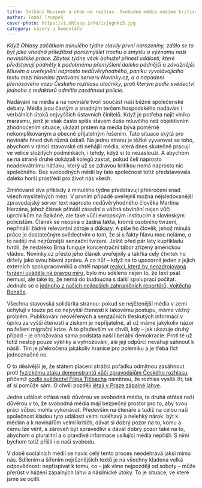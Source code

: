 ```yaml
---
title: Selhání Novinek a útok na rozhlas. Svobodná média musíme kritizovat i chránit
author: Tomáš Trumpeš
cover-photo: https://i.ohlasy.info/i/jugnkz3.jpg
category: názory a komentáře
---
```


*Když Ohlasy začátkem minulého týdne slavily první narozeniny, zdálo se to být jako vhodná příležitost porozmýšlet trochu o smyslu a významu naší novinářské práce. Zbytek týdne však bohužel přinesl události, které představují podněty k podobnému přemýšlení daleko pádnější a závažnější. Mluvím o uveřejnění naprosto nedůvěryhodného, paniku vyvolávajícího textu mezi hlavními zprávami serveru Novinky.cz, a o napadení přenosového vozu Českého rozhlasu útočníky, proti kterým podle svědectví jednoho z redaktorů odmítla zasáhnout policie.*

Nadávání na média a na novináře tvoří součást naší běžné společenské debaty. Média jsou častým a snadným terčem hospodského nadávání i verbálních útoků nejvyšších ústavních činitelů. Když je potřeba najít viníka marasmu, jenž je však často spíše stavem duše mluvčího než objektivním zhodnocením situace, ukázat prstem na média bývá poměrně nekomplikovaným a obecně přijatelným řešením. Tato situace skýtá pro novináře hned dvě různá úskalí. Na jednu stranu je těžké vyvarovat se toho, abychom v rámci stavovské cti nehájili média, která dnes skutečně pracují ve velice složitých podmínkách, i tehdy, když si to nezaslouží. A abychom se na straně druhé dokázali kolegů zastat, pokud čelí naprosto neadekvátnímu nátlaku, který už se zdravou kritikou nemá naprosto nic společného. Bez svobodných médií by tato společnost totiž představovala daleko horší prostředí pro život nás všech.

Zmiňované dva příklady z minulého týdne představují překročení snad všech myslitelných mezí. V prvním případě uveřejnil možná nejsledovanější zpravodajský server text naprosto nedůvěryhodného člověka Martina Herzána, jehož článek přináší zásadní a vážná obvinění nejen vůči uprchlíkům na Balkáně, ale také vůči evropským institucím a slovinským policistům. Článek se neopírá o žádná fakta, kromě osobního tvrzení, nepřináší žádné relevantní zdroje a důkazy. A píše ho člověk, jehož minulá práce je dostatečným svědectvím o tom, že si s fakty hlavu moc neláme, o to raději má nejrůznější senzační tvrzení. Ještě před pár lety kupříkladu tvrdil, že nedaleko Brna funguje koncentrační tábor zřízený americkou vládou. Novinky.cz přesto jeho článek uveřejnily a takřka celý čtvrtek ho držely jako svou hlavní zprávu. A co hůř – když na to upozornil jeden z jejich externích spolupracovníků a chtěl napsat [reakci, která by neozdrojovaná tvrzení uváděla na pravou míru](http://denikreferendum.cz/clanek/22227-herzanovy-secne-zbrane-a-ufo-v-redakci-prava), bylo mu sděleno nejen to, že text psát nemusí, ale také to, že nemá do budoucna s další spoluprací počítat. Jednalo se o [jednoho z našich nejlepších zahraničních reportérů, Vojtěcha Boháče](http://berg.blog.ihned.cz/c1-65152130-o-klukovi-co-chtel-psat-pravdu).

Všechna stavovská solidarita stranou: pokud se nejčtenější média v zemi uchylují v touze po co nejvyšší čtenosti k takovému postupu, máme vážný problém. Publikování neověřených a senzačních třeskutých informací v úprku za vyšší čteností a ziskem je nepřijatelné, ať už máme jakýkoliv názor na řešení migrační krize. A to především ve chvíli, kdy – jak ukazuje druhý případ – je ohrožována sama podstata naší liberální demokracie. Proti té už totiž nestojí pouze výkřiky a vyhrožování, ale její odpůrci neváhají sáhnout k násilí. Tím je překročena jakákoliv hranice pro polemiku a je třeba říct jednoznačné ne.

O to děsivější je, že státem placení strážci pořádku odmítnou zasáhnout proti [fyzickému ataku demonstrantů vůči zpravodajům Českého rozhlasu](http://www.rozhlas.cz/informace/press/_zprava/demonstranti-napadli-prenosovy-vuz-ceskeho-rozhlasu--1581512), přičemž [podle svědectví Filipa Titlbacha](https://www.facebook.com/filip.titlbach/posts/10205759050591485) namítnou, že rozhlas vysílá lži, tak ať si pomůže sám. O chvíli později [létají v Praze zápalné lahve](http://domaci.ihned.cz/c1-65152890-maskovana-skupina-zapalila-kliniku-ktera-pomaha-i-uprchlikum-vse-nasvedcuje-utoku-neonacistu).

Jedna událost otřásá naši důvěrou ve svobodná média, ta druhá otřásá naši důvěrou v to, že svobodná média mají bezpečný prostor pro to, aby svou práci vůbec mohla vykonávat. Především na čtenáře a tudíž na celou naši společnost kladou tyto události velmi naléhavý a nelehký nárok: být k médiím a k novinářům velmi kritičtí, dávat si dobrý pozor na to, komu a čemu lze věřit, a zároveň být spravedliví a dávat dobrý pozor také na to, abychom o pluralitní a o pravdivé informace usilující média nepřišli. S nimi bychom totiž přišli i o naši svobodu.

V době sociálních médií se navíc celý tento proces neodehrává jaksi mimo nás. Sdílením a šířením nejrůznějších textů je na všechny kladena velká odpovědnost: nepřispívat k tomu, co – jak víme nejpozději od soboty – může přerůst v házení zápalných lahví a násilnické útoky. To je situace, ve které jsme se ocitli.
